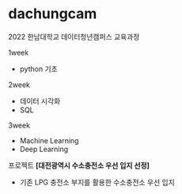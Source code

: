 # dachungcam

2022 한남대학교 데이터청년캠퍼스 교육과정

1week
- python 기초

2week
- 데이터 시각화
- SQL

3week
- Machine Learning
- Deep Learning


프로젝트 **[대전광역시 수소충전소 우선 입지 선정]**
- 기존 LPG 충전소 부지를 활용한 수소충전소 우선 입지 
